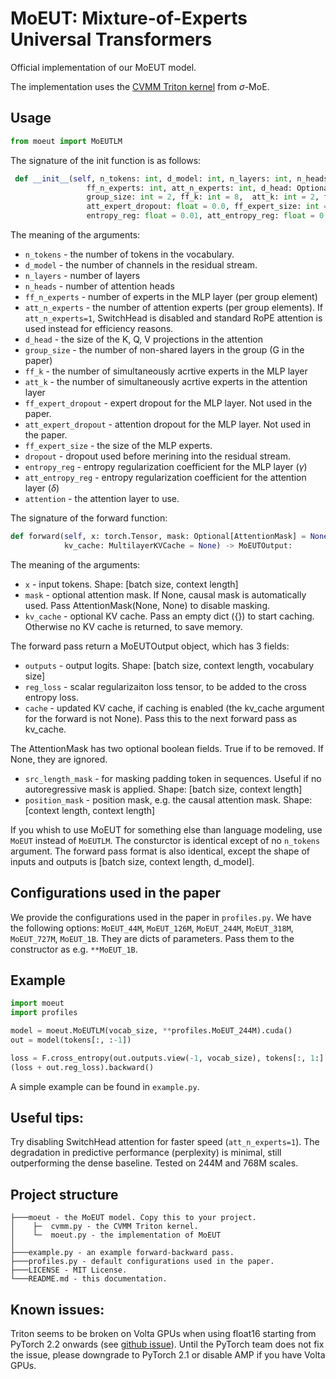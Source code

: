 # MoEUT: Mixture-of-Experts Universal Transformers

Official implementation of our MoEUT model.

The implementation uses the [CVMM Triton kernel](https://github.com/RobertCsordas/moe_layer/blob/master/triton_src/moe_layer/cvmm.py) from $\sigma$-MoE.

## Usage

```python
from moeut import MoEUTLM
```

The signature of the init function is as follows:
```python
 def __init__(self, n_tokens: int, d_model: int, n_layers: int, n_heads: int,
                 ff_n_experts: int, att_n_experts: int, d_head: Optional[int] = None,
                 group_size: int = 2, ff_k: int = 8,  att_k: int = 2, ff_expert_dropout: float = 0.0,
                 att_expert_dropout: float = 0.0, ff_expert_size: int = 128, dropout: float = 0.0, 
                 entropy_reg: float = 0.01, att_entropy_reg: float = 0.001, attention = SwitchHeadRope):
```

The meaning of the arguments:
- `n_tokens` - the number of tokens in the vocabulary.
- `d_model` - the number of channels in the residual stream.
- `n_layers` - number of layers
- `n_heads` - number of attention heads
- `ff_n_experts` - number of experts in the MLP layer (per group element)
- `att_n_experts` - the number of attention experts (per group elements). If `att_n_experts=1`, SwitchHead is disabled and standard RoPE attention is used instead for efficiency reasons.
- `d_head` - the size of the K, Q, V projections in the attention
- `group_size` - the number of non-shared layers in the group (G in the paper)
- `ff_k` - the number of simultaneously acrtive experts in the MLP layer
- `att_k` - the number of simultaneously acrtive experts in the attention layer
- `ff_expert_dropout` - expert dropout for the MLP layer. Not used in the paper.
- `att_expert_dropout` - attention dropout for the MLP layer. Not used in the paper.
- `ff_expert_size` - the size of the MLP experts.
- `dropout` - dropout used before merining into the residual stream.
- `entropy_reg` - entropy regularization coefficient for the MLP layer ($\gamma$)
- `att_entropy_reg` - entropy regularization coefficient for the attention layer ($\delta$)
- `attention` - the attention layer to use.

The signature of the forward function:
```python
def forward(self, x: torch.Tensor, mask: Optional[AttentionMask] = None,
            kv_cache: MultilayerKVCache = None) -> MoEUTOutput:
```

The meaning of the arguments:
- `x` - input tokens. Shape: [batch size, context length]
- `mask` - optional attention mask. If None, causal mask is automatically used. Pass AttentionMask(None, None) to disable masking.
- `kv_cache` - optional KV cache. Pass an empty dict ({}) to start caching. Otherwise no KV cache is returned, to save memory.


The forward pass return a MoEUTOutput object, which has 3 fields:
- `outputs` - output logits. Shape: [batch size, context length, vocabulary size]
- `reg_loss` - scalar regularizaiton loss tensor, to be added to the cross entropy loss.
- `cache` - updated KV cache, if caching is enabled (the kv_cache argument for the forward is not None). Pass this to the next forward pass as kv_cache.

The AttentionMask has two optional boolean fields. True if to be removed. If None, they are ignored.
- `src_length_mask` - for masking padding token in sequences. Useful if no autoregressive mask is applied. Shape: [batch size, context length]
- `position_mask` - position mask, e.g. the causal attention mask. Shape: [context length, context length]


If you whish to use MoEUT for something else than language modeling, use ``MoEUT`` instead of ``MoEUTLM``. The consturctor is identical except of no `n_tokens` argument. The forward pass format is also identical, except the shape of inputs and outputs is [batch size, context length, d_model].

## Configurations used in the paper

We provide the configurations used in the paper in `profiles.py`. We have the following options: `MoEUT_44M`, `MoEUT_126M`, `MoEUT_244M`, `MoEUT_318M`, `MoEUT_727M`, `MoEUT_1B`. They are dicts of parameters. Pass them to the constructor as e.g. `**MoEUT_1B`.

## Example

```python
import moeut
import profiles

model = moeut.MoEUTLM(vocab_size, **profiles.MoEUT_244M).cuda()
out = model(tokens[:, :-1])

loss = F.cross_entropy(out.outputs.view(-1, vocab_size), tokens[:, 1:].flatten())
(loss + out.reg_loss).backward()
```

A simple example can be found in `example.py`.

## Useful tips:

Try disabling SwitchHead attention for faster speed (`att_n_experts=1`). The degradation in predictive performance (perplexity) is minimal, still outperforming the dense baseline. Tested on 244M and 768M scales.

## Project structure
```
├───moeut - the MoEUT model. Copy this to your project.
│    ├─  cvmm.py - the CVMM Triton kernel.
│    └─  moeut.py - the implementation of MoEUT
│
├───example.py - an example forward-backward pass.
├───profiles.py - default configurations used in the paper.
├───LICENSE - MIT License.
└───README.md - this documentation.
```

## Known issues:

Triton seems to be broken on Volta GPUs when using float16 starting from PyTorch 2.2 onwards (see [github issue](https://github.com/pytorch/pytorch/issues/127157)). Until the PyTorch team does not fix the issue, please downgrade to PyTorch 2.1 or disable AMP if you have Volta GPUs.
